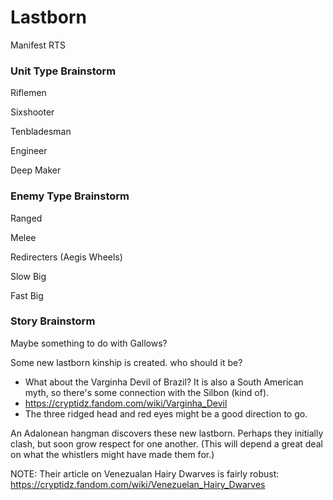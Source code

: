 # Lastborn
Manifest RTS


### Unit Type Brainstorm

Riflemen

Sixshooter

Tenbladesman

Engineer

Deep Maker

### Enemy Type Brainstorm

Ranged

Melee

Redirecters (Aegis Wheels)

Slow Big

Fast Big


### Story Brainstorm

Maybe something to do with Gallows?

Some new lastborn kinship is created. who should it be?
- What about the Varginha Devil of Brazil? It is also a South American myth, so there's some connection with the Silbon (kind of).
- https://cryptidz.fandom.com/wiki/Varginha_Devil
- The three ridged head and red eyes might be a good direction to go.

An Adalonean hangman discovers these new lastborn. Perhaps they initially clash, but soon grow respect for one another. (This will depend a great deal on what the whistlers might have made them for.)






NOTE: Their article on Venezualan Hairy Dwarves is fairly robust: https://cryptidz.fandom.com/wiki/Venezuelan_Hairy_Dwarves
